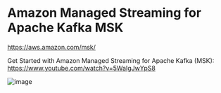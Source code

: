 # Amazon Managed Streaming for Apache Kafka MSK 

https://aws.amazon.com/msk/

Get Started with Amazon Managed Streaming for Apache Kafka (MSK): https://www.youtube.com/watch?v=5WaIgJwYpS8

![image](https://github.com/luiscoco/Amazon-Managed-Streaming-for-Apache-Kafka-MSK-/assets/32194879/4d1e1e7f-0bef-43ba-84e6-bc35dee9445f)

